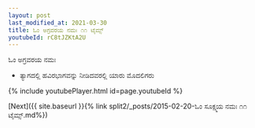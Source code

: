```yaml
---
layout: post
last_modified_at: 2021-03-30
title: ಓಂ ಅಗ್ರವರಯ ನಮಃ ೧೧ ಟೈಮ್ಸ್
youtubeId: rC8tJZKtA2U
---
```

 
 
 ಓಂ ಅಗ್ರವರಯ ನಮಃ  
 
 -  ತ್ಯಾಗದಲ್ಲಿ ಹವಿರಭಾಗವನ್ನು ನೀಡಿದವರಲ್ಲಿ ಯಾರು ಮೊದಲಿಗರು 
 
  
 
  
 
 
 
 
 
 


{% include youtubePlayer.html id=page.youtubeId %}
 
[Next]({{ site.baseurl }}{% link  split2/_posts/2015-02-20-ಓಂ ಸೂಕ್ಷ್ಮಯ ನಮಃ ೧೧ ಟೈಮ್ಸ್.md%})
 
